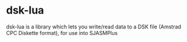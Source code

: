# dsk-lua
dsk-lua is a library which lets you write/read data to a DSK file (Amstrad CPC Diskette format), for use into SJASMPlus

